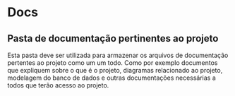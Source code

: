 # Docs
## Pasta de documentação pertinentes ao projeto 
Esta pasta deve ser utilizada para armazenar os arquivos de documentação pertentes ao projeto como um um todo. Como por exemplo documentos que expliquem sobre o que é o projeto, diagramas relacionado ao projeto, modelagem do banco de dados e outras documentações necessárias a todos que terão acesso ao projeto.